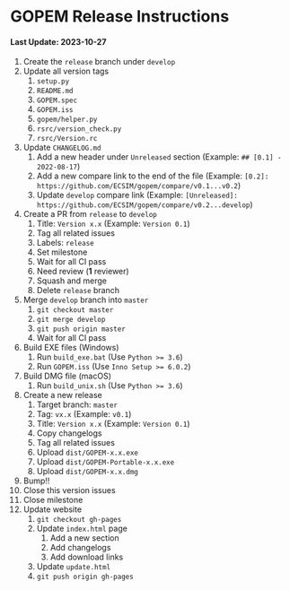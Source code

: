# GOPEM Release Instructions

#### Last Update: 2023-10-27

1. Create the `release` branch under `develop`
2. Update all version tags
	1. `setup.py`
	2. `README.md`
	3. `GOPEM.spec`
	4. `GOPEM.iss`
	5. `gopem/helper.py`
	6. `rsrc/version_check.py`
	7. `rsrc/Version.rc`
3. Update `CHANGELOG.md`
	1. Add a new header under `Unreleased` section (Example: `## [0.1] - 2022-08-17`)
	2. Add a new compare link to the end of the file (Example: `[0.2]: https://github.com/ECSIM/gopem/compare/v0.1...v0.2`)
	3. Update `develop` compare link (Example: `[Unreleased]: https://github.com/ECSIM/gopem/compare/v0.2...develop`)
4. Create a PR from `release` to `develop`
	1. Title: `Version x.x` (Example: `Version 0.1`)
	2. Tag all related issues
	3. Labels: `release`
	4. Set milestone
	5. Wait for all CI pass
	6. Need review (**1** reviewer)
	7. Squash and merge
	8. Delete `release` branch
5. Merge `develop` branch into `master`
	1. `git checkout master`
	2. `git merge develop`
	3. `git push origin master`
	4. Wait for all CI pass
6. Build EXE files (Windows)
	1. Run `build_exe.bat` (Use `Python >= 3.6`)
	2. Run `GOPEM.iss` (Use `Inno Setup >= 6.0.2`)
7. Build DMG file (macOS)
	1. Run `build_unix.sh` (Use `Python >= 3.6`)
8. Create a new release
	1. Target branch: `master`
	2. Tag: `vx.x` (Example: `v0.1`)
	3. Title: `Version x.x` (Example: `Version 0.1`)
	4. Copy changelogs
	5. Tag all related issues
	6. Upload `dist/GOPEM-x.x.exe`
	7. Upload `dist/GOPEM-Portable-x.x.exe`
	8. Upload `dist/GOPEM-x.x.dmg`
9. Bump!!
10. Close this version issues
11. Close milestone
12. Update website
	1. `git checkout gh-pages`
	2. Update `index.html` page
		1. Add a new section
		2. Add changelogs
		3. Add download links
	3. Update `update.html`
	4. `git push origin gh-pages`